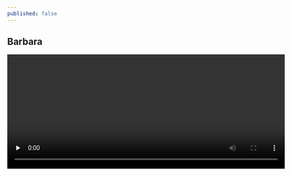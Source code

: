 ```yaml
---
published: false
---
```


## Barbara

<video id="vid1" class="video-js vjs-default-skin" controls preload="none" width="640" height="264" data-setup=''>
    <source src="http://mit.edu/hyperstudio/mitonly/BARBARA.mp4" type='video/mp4' />
</video>